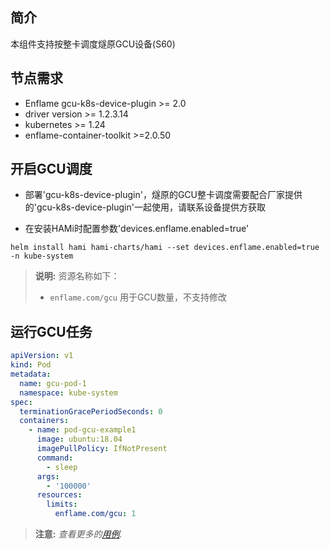 ## 简介

本组件支持按整卡调度燧原GCU设备(S60)

## 节点需求

* Enflame gcu-k8s-device-plugin >= 2.0
* driver version >= 1.2.3.14
* kubernetes >= 1.24
* enflame-container-toolkit >=2.0.50

## 开启GCU调度

* 部署'gcu-k8s-device-plugin'，燧原的GCU整卡调度需要配合厂家提供的'gcu-k8s-device-plugin'一起使用，请联系设备提供方获取

* 在安装HAMi时配置参数'devices.enflame.enabled=true'

```
helm install hami hami-charts/hami --set devices.enflame.enabled=true -n kube-system
```

> **说明:** 资源名称如下：
> - `enflame.com/gcu` 用于GCU数量，不支持修改


## 运行GCU任务

```yaml
apiVersion: v1
kind: Pod
metadata:
  name: gcu-pod-1
  namespace: kube-system
spec:
  terminationGracePeriodSeconds: 0
  containers:
    - name: pod-gcu-example1
      image: ubuntu:18.04
      imagePullPolicy: IfNotPresent
      command:
        - sleep
      args:
        - '100000'
      resources:
        limits:
          enflame.com/gcu: 1
```
> **注意:** *查看更多的[用例](../examples/enflame/).*
